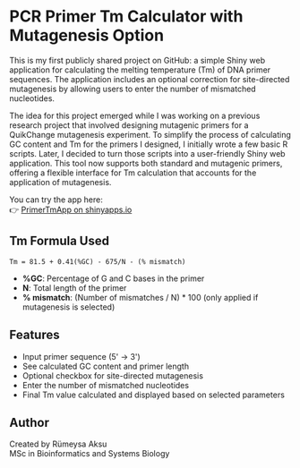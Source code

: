 # PCR Primer Tm Calculator with Mutagenesis Option

This is my first publicly shared project on GitHub: a simple Shiny web application for calculating the melting temperature (Tm) of DNA primer sequences. The application includes an optional correction for site-directed mutagenesis by allowing users to enter the number of mismatched nucleotides.

The idea for this project emerged while I was working on a previous research project that involved designing mutagenic primers for a QuikChange mutagenesis experiment. To simplify the process of calculating GC content and Tm for the primers I designed, I initially wrote a few basic R scripts. Later, I decided to turn those scripts into a user-friendly Shiny web application. This tool now supports both standard and mutagenic primers, offering a flexible interface for Tm calculation that accounts for the application of mutagenesis.

You can try the app here:  
👉 [PrimerTmApp on shinyapps.io](https://rumeysaaksu.shinyapps.io/PrimerTmCalculator/)

## Tm Formula Used

```
Tm = 81.5 + 0.41(%GC) - 675/N - (% mismatch)
```

- **%GC**: Percentage of G and C bases in the primer  
- **N**: Total length of the primer  
- **% mismatch**: (Number of mismatches / N) * 100 (only applied if mutagenesis is selected)

## Features

- Input primer sequence (5' → 3')
- See calculated GC content and primer length
- Optional checkbox for site-directed mutagenesis
- Enter the number of mismatched nucleotides
- Final Tm value calculated and displayed based on selected parameters


## Author

Created by Rümeysa Aksu  
MSc in Bioinformatics and Systems Biology


